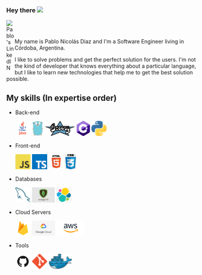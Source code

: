 ### Hey there <img src="https://media.giphy.com/media/hvRJCLFzcasrR4ia7z/giphy.gif" width="25px">

<a href="https://www.linkedin.com/in/pablo-nicolas-diaz/">
  <img align="left" alt="Pablo's LinkedIN" width="22px" src="https://raw.githubusercontent.com/peterthehan/peterthehan/master/assets/linkedin.svg"/>
</a>

<br/>
<br/>

My name is Pablo Nicolás Diaz and I'm a Software Engineer living in Córdoba, Argentina.

I like to solve problems and get the perfect solution for the users. I'm not the kind of developer that knows everything about a particular language, but I like to learn new technologies that help me to get the best solution possible.

## My skills (In expertise order)

* Back-end

  <a href="https://java.com/" title="Java"><img height="40" src="icons/java.png" /></a>
  <a href="https://golang.org/" title="Golang"><img height="40" src="icons/golang.png" /></a>
  <a href="https://groovy-lang.org/" title="Groovy"><img height="40" src="icons/groovy.png" /></a>
  <a href="http://csharp.net/" title="C#"><img height="40" src="icons/csharp.png" /></a>
  <a href="https://www.python.org/" title="Python"><img height="40" src="icons/python.png" /></a>

* Front-end

  <a href="https://en.wikipedia.org/wiki/JavaScript" title="JavaScript"><img  height="40" src="icons/javascript.png" /></a>
  <a href="https://www.typescriptlang.org/" title="TypeScript"><img  height="40" src="icons/typescript.png" /></a>
  <a title="html"><img height="40" src="icons/html5.png" /></a>
  <a title="css"><img height="40" src="icons/css.png" /></a>


* Databases

  <a href="https://www.mysql.com/" title="MySQL"><img height="40" src="icons/mysql.png" /></a>
  <a href="https://www.mongodb.com/" title="Mongo"><img height="40" src="icons/mongodb.png" /></a>
  <a href="https://www.elastic.co/" title="Elastic"><img height="40" src="icons/elastic.jpg" /></a>

* Cloud Servers

  <a href="https://firebase.google.com/" title="Firebase"><img height="40" src="icons/firebase.png"/></a>
  <a href="https://cloud.google.com/" title="GPC"><img height="40" src="icons/gcp.png"/></a>
  <a href="https://aws.amazon.com/" title="AWS"><img height="40" src="icons/aws.png"/></a>

* Tools

  <a href="https://github.com/" title="GitHub"><img height="40" src="icons/github.png" /></a>
  <a href="https://git-scm.com/" title="Git"><img height="40" src="icons/git.png" /></a>
  <a href="https://www.docker.com/" title="Docker"><img height="40" src="icons/docker.png" /></a>


